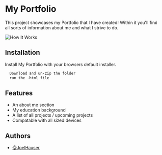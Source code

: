 # My Portfolio

This project showcases my Portfolio that I have created! Within it you'll find all sorts of information about me and what I strive to do.

![How It Works](https://github.com/JoelHauser/Portfolio_HTML-CSS/blob/main/Assets/images/Untitled_%20Feb%2023%2C%202022%201_46%20PM.gif)


## Installation

Install My Portfolio with your browsers default installer.

```bash
  Download and un-zip the folder
  run the .html file
```
## Features

- An about me section
- My education background
- A list of all projects / upcoming projects
- Compatable with all sized devices
    
## Authors

- [@JoelHauser](https://www.github.com/JoelHauser)


